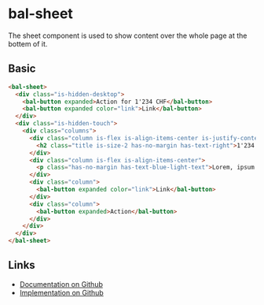 # bal-sheet

<!-- START: human documentation top -->

The sheet component is used to show content over the whole page at the bottem of it.

<!-- END: human documentation top -->

## Basic

<ClientOnly>  <docs-demo-bal-sheet-81></docs-demo-bal-sheet-81></ClientOnly>

```html
<bal-sheet>
  <div class="is-hidden-desktop">
    <bal-button expanded>Action for 1'234 CHF</bal-button>
    <bal-button expanded color="link">Link</bal-button>
  </div>
  <div class="is-hidden-touch">
    <div class="columns">
      <div class="column is-flex is-align-items-center is-justify-content-center">
        <h2 class="title is-size-2 has-no-margin has-text-right">1'234 CHF</h2>
      </div>
      <div class="column is-flex is-align-items-center">
        <p class="has-no-margin has-text-blue-light-text">Lorem, ipsum dolor sit amet consectetur adipisicing elit.</p>
      </div>
      <div class="column">
        <bal-button expanded color="link">Link</bal-button>
      </div>
      <div class="column">
        <bal-button expanded>Action</bal-button>
      </div>
    </div>
  </div>
</bal-sheet>
```






<!-- START: human documentation bottom -->

<!-- END: human documentation bottom -->


## Links

* [Documentation on Github](https://github.com/baloise/ui-library/blob/master/docs/src/components/components/bal-sheet.md)
* [Implementation on Github](https://github.com/baloise/ui-library/blob/master/packages/library/src/components/bal-sheet)
